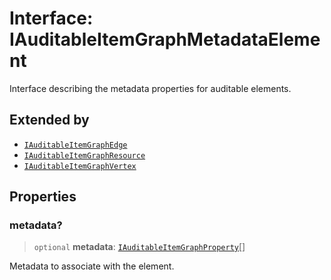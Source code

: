 # Interface: IAuditableItemGraphMetadataElement

Interface describing the metadata properties for auditable elements.

## Extended by

- [`IAuditableItemGraphEdge`](IAuditableItemGraphEdge.md)
- [`IAuditableItemGraphResource`](IAuditableItemGraphResource.md)
- [`IAuditableItemGraphVertex`](IAuditableItemGraphVertex.md)

## Properties

### metadata?

> `optional` **metadata**: [`IAuditableItemGraphProperty`](IAuditableItemGraphProperty.md)[]

Metadata to associate with the element.
